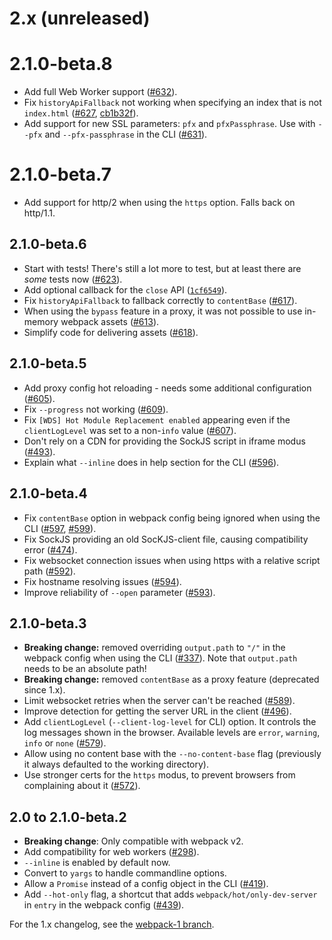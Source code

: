 # 2.x (unreleased)

# 2.1.0-beta.8

- Add full Web Worker support ([#632](https://github.com/webpack/webpack-dev-server/pull/632)).
- Fix `historyApiFallback` not working when specifying an index that is not `index.html` ([#627](https://github.com/webpack/webpack-dev-server/pull/627), [cb1b32f](https://github.com/webpack/webpack-dev-server/commit/cb1b32fa6c57ec3ae9d16be129279df9448cb29f)).
- Add support for new SSL parameters: `pfx` and `pfxPassphrase`. Use with `--pfx` and `--pfx-passphrase` in the CLI ([#631](https://github.com/webpack/webpack-dev-server/pull/631)).

# 2.1.0-beta.7

- Add support for http/2 when using the `https` option. Falls back on http/1.1.

## 2.1.0-beta.6

- Start with tests! There's still a lot more to test, but at least there are _some_ tests now ([#623](https://github.com/webpack/webpack-dev-server/issues/623)).
- Add optional callback for the `close` API ([`1cf6549`](https://github.com/webpack/webpack-dev-server/commit/1cf6549415b078c80e027edbf6279a183fbcb631)).
- Fix `historyApiFallback` to fallback correctly to `contentBase` ([#617](https://github.com/webpack/webpack-dev-server/pull/617)).
- When using the `bypass` feature in a proxy, it was not possible to use in-memory webpack assets ([#613](https://github.com/webpack/webpack-dev-server/pull/613)).
- Simplify code for delivering assets ([#618](https://github.com/webpack/webpack-dev-server/issues/618)).

## 2.1.0-beta.5

- Add proxy config hot reloading - needs some additional configuration ([#605](https://github.com/webpack/webpack-dev-server/pull/605)).
- Fix `--progress` not working ([#609](https://github.com/webpack/webpack-dev-server/issues/609)).
- Fix `[WDS] Hot Module Replacement enabled` appearing even if the `clientLogLevel` was set to a non-`info` value ([#607](https://github.com/webpack/webpack-dev-server/pull/607)).
- Don't rely on a CDN for providing the SockJS script in iframe modus ([#493](https://github.com/webpack/webpack-dev-server/pull/493)).
- Explain what `--inline` does in help section for the CLI ([#596](https://github.com/webpack/webpack-dev-server/pull/596)).

## 2.1.0-beta.4

- Fix `contentBase` option in webpack config being ignored when using the CLI ([#597](https://github.com/webpack/webpack-dev-server/issues/597), [#599](https://github.com/webpack/webpack-dev-server/pull/599)).
- Fix SockJS providing an old SocKJS-client file, causing compatibility error ([#474](https://github.com/webpack/webpack-dev-server/issues/474)).
- Fix websocket connection issues when using https with a relative script path ([#592](https://github.com/webpack/webpack-dev-server/issues/592)).
- Fix hostname resolving issues ([#594](https://github.com/webpack/webpack-dev-server/pull/594)).
- Improve reliability of `--open` parameter ([#593](https://github.com/webpack/webpack-dev-server/issues/593)).

## 2.1.0-beta.3

- **Breaking change:** removed overriding `output.path` to `"/"` in the webpack config when using the CLI ([#337](https://github.com/webpack/webpack-dev-server/issues/337)). Note that `output.path` needs to be an absolute path!
- **Breaking change:** removed `contentBase` as a proxy feature (deprecated since 1.x).
- Limit websocket retries when the server can't be reached ([#589](https://github.com/webpack/webpack-dev-server/issues/589)).
- Improve detection for getting the server URL in the client ([#496](https://github.com/webpack/webpack-dev-server/issues/496)).
- Add `clientLogLevel` (`--client-log-level` for CLI) option. It controls the log messages shown in the browser. Available levels are `error`, `warning`, `info` or `none` ([#579](https://github.com/webpack/webpack-dev-server/issues/579)).
- Allow using no content base with the `--no-content-base` flag (previously it always defaulted to the working directory).
- Use stronger certs for the `https` modus, to prevent browsers from complaining about it ([#572](https://github.com/webpack/webpack-dev-server/issues/572)).

## 2.0 to 2.1.0-beta.2

- **Breaking change**: Only compatible with webpack v2.
- Add compatibility for web workers ([#298](https://github.com/webpack/webpack-dev-server/issues/298)).
- `--inline` is enabled by default now.
- Convert to `yargs` to handle commandline options.
- Allow a `Promise` instead of a config object in the CLI ([#419](https://github.com/webpack/webpack-dev-server/issues/419)).
- Add `--hot-only` flag, a shortcut that adds `webpack/hot/only-dev-server` in `entry` in the webpack config ([#439](https://github.com/webpack/webpack-dev-server/issues/439)).

For the 1.x changelog, see the [webpack-1 branch](https://github.com/webpack/webpack-dev-server/blob/webpack-1/CHANGELOG.md).
